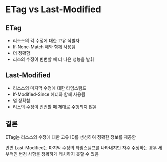 # ETag vs Last-Modified

## ETag

- 리소스의 각 수정에 대한 고유 식별자
- If-None-Match 헤와 함께 사용됨
- 더 정확함
- 리스의 수정이 빈번할 때 더 나은 성능을 발휘

## Last-Modified

- 리소스의 마지막 수정에 대한 타임스탬프
- If-Modified-Since 헤더와 함께 사용됨
- 덜 정확함
- 리스의 수정이 빈번할 때 제대로 수행되지 않음

## 결론

ETag는 리소스의 수정에 대한 고유 ID를 생성하여 정확한 정보를 제공함

반면 Last-Modified는 마지막 수정의 타임스탬프를 나타내지만 자주 수정하는 경우 세부적인 변경 사항을 정확하게 캐치하지 못할 수 있음
